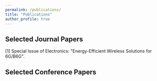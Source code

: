 ```yaml
---
permalink: /publications/
title: "Publications"
author_profile: true
---
```


## Selected Journal Papers

[1] Special Issue of Electronics: "Energy-Efficient Wireless Solutions for 6G/B6G".

## Selected Conference Papers


